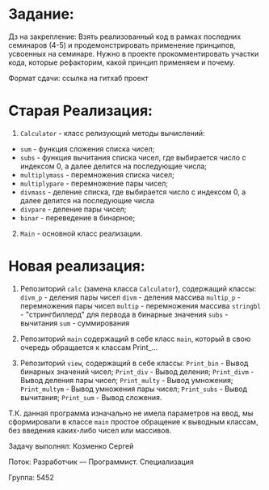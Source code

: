 # Задание:
Дз на закрепление:
Взять реализованный код в рамках последних семинаров (4-5) и продемонстрировать применение принципов,
усвоенных на семинаре. Нужно в проекте прокомментировать участки кода, которые
рефакторим, какой принцип применяем и почему.

Формат сдачи: ссылка на гитхаб проект

# Старая Реализация:

1. `Calculator` - класс релизующий методы вычислений:

* `sum` - функция сложения списка чисел; 
* `subs` - функция вычитания списка чисел, где выбирается число с индексом 0, а далее делится на последующие числа;  
* `multiplymass` - перемножения списка чисел; 
* `multiplypare` - перемножение пары чисел;
* `divmass` - деление списка, где выбирается число с индексом 0, а далее делится на последующие числа
* `divpare` - деление пары чисел; 
* `binar` - переведение в бинарное; 
 
2. `Main` - основной класс реализации.

# Новая реализация:

1. Репозиторий `calc` (замена класса `Calculator`), содержащий классы:
`divm_p` - деления пары чисел
`divm` - деления массива
`multip_p` - перемножения пары чисел
`multip` - перемножения массива
`stringbl` - "стрингбиллерд" для первода в бинарные значения
`subs` - вычитания
`sum` - суммирования

2. Репозиторий `main` содержащий в себе класс `main`, который в свою очередь обращается к классам Print_... 

3. Репозиторий `view`, содержащий в себе классы:
`Print_bin` - Вывод бинарных значений чисел;
`Print_div` - Вывод деления;
`Print_divm` - Вывод деления пары чисел;
`Print_multy` - Вывод умножения;
`Print_multym` - Вывод умножения пары чисел;
`Print_subs` - Вывод вычитания;
`Print_sum` - Вывод сложения.

Т.К. данная программа изначально не имела параметров на ввод, мы сформировали в классе `main` простое обращение к выводным классам, без введения каких-либо чисел или массивов.

Задачу выполнял: Козменко Сергей

Поток: Разработчик — Программист. Специализация

Группа: 5452

